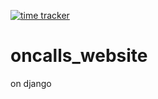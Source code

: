 [![time tracker](https://wakatime.com/badge/github/i3asm/oncalls_website.svg)](https://wakatime.com/badge/github/i3asm/oncalls_website)


# oncalls_website
on django
